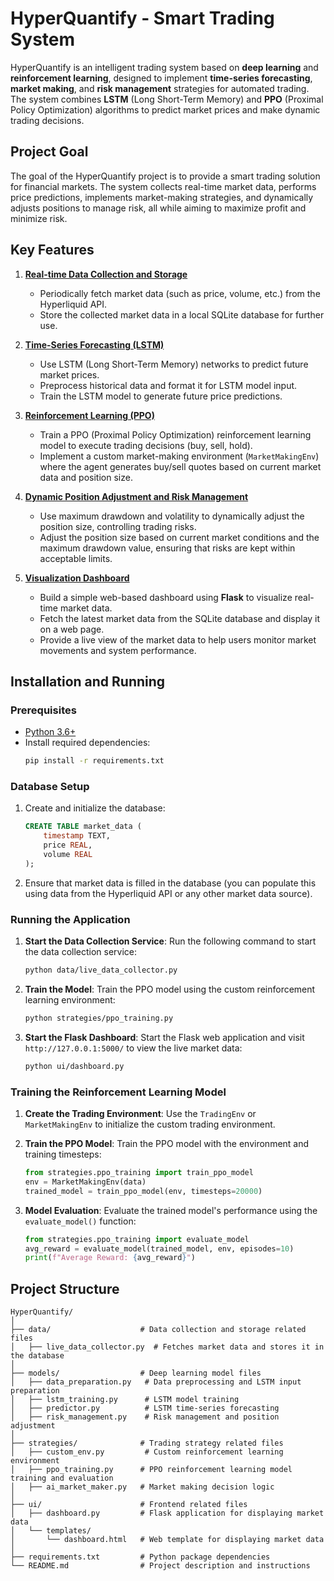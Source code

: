 # HyperQuantify - Smart Trading System

HyperQuantify is an intelligent trading system based on **deep learning** and **reinforcement learning**, designed to implement **time-series forecasting**, **market making**, and **risk management** strategies for automated trading. The system combines **LSTM** (Long Short-Term Memory) and **PPO** (Proximal Policy Optimization) algorithms to predict market prices and make dynamic trading decisions.

## Project Goal

The goal of the HyperQuantify project is to provide a smart trading solution for financial markets. The system collects real-time market data, performs price predictions, implements market-making strategies, and dynamically adjusts positions to manage risk, all while aiming to maximize profit and minimize risk.

## Key Features

1. **[Real-time Data Collection and Storage](https://github.com/Quantify-Lab/HyperQuantify/blob/main/data/live_data_collector.py)**
   - Periodically fetch market data (such as price, volume, etc.) from the Hyperliquid API.
   - Store the collected market data in a local SQLite database for further use.

2. **[Time-Series Forecasting (LSTM)](https://github.com/Quantify-Lab/HyperQuantify/blob/main/models/lstm_training.py)**
   - Use LSTM (Long Short-Term Memory) networks to predict future market prices.
   - Preprocess historical data and format it for LSTM model input.
   - Train the LSTM model to generate future price predictions.

3. **[Reinforcement Learning (PPO)](https://github.com/Quantify-Lab/HyperQuantify/blob/main/strategies/ppo_training.py)**
   - Train a PPO (Proximal Policy Optimization) reinforcement learning model to execute trading decisions (buy, sell, hold).
   - Implement a custom market-making environment (`MarketMakingEnv`) where the agent generates buy/sell quotes based on current market data and position size.

4. **[Dynamic Position Adjustment and Risk Management](https://github.com/Quantify-Lab/HyperQuantify/blob/main/models/risk_management.py)**
   - Use maximum drawdown and volatility to dynamically adjust the position size, controlling trading risks.
   - Adjust the position size based on current market conditions and the maximum drawdown value, ensuring that risks are kept within acceptable limits.

5. **[Visualization Dashboard](https://github.com/Quantify-Lab/HyperQuantify/blob/main/ui/dashboard.py)**
   - Build a simple web-based dashboard using **Flask** to visualize real-time market data.
   - Fetch the latest market data from the SQLite database and display it on a web page.
   - Provide a live view of the market data to help users monitor market movements and system performance.

## Installation and Running

### Prerequisites

- [Python 3.6+](https://www.python.org/downloads/)
- Install required dependencies:
    ```bash
    pip install -r requirements.txt
    ```

### Database Setup

1. Create and initialize the database:
    ```sql
    CREATE TABLE market_data (
        timestamp TEXT,
        price REAL,
        volume REAL
    );
    ```

2. Ensure that market data is filled in the database (you can populate this using data from the Hyperliquid API or any other market data source).

### Running the Application

1. **Start the Data Collection Service**:
   Run the following command to start the data collection service:
    ```bash
    python data/live_data_collector.py
    ```

2. **Train the Model**:
   Train the PPO model using the custom reinforcement learning environment:
    ```bash
    python strategies/ppo_training.py
    ```

3. **Start the Flask Dashboard**:
   Start the Flask web application and visit `http://127.0.0.1:5000/` to view the live market data:
    ```bash
    python ui/dashboard.py
    ```

### Training the Reinforcement Learning Model

1. **Create the Trading Environment**: Use the `TradingEnv` or `MarketMakingEnv` to initialize the custom trading environment.
2. **Train the PPO Model**:
   Train the PPO model with the environment and training timesteps:
    ```python
    from strategies.ppo_training import train_ppo_model
    env = MarketMakingEnv(data)
    trained_model = train_ppo_model(env, timesteps=20000)
    ```

3. **Model Evaluation**: Evaluate the trained model's performance using the `evaluate_model()` function:
    ```python
    from strategies.ppo_training import evaluate_model
    avg_reward = evaluate_model(trained_model, env, episodes=10)
    print(f"Average Reward: {avg_reward}")
    ```

## Project Structure

```text
HyperQuantify/
│
├── data/                    # Data collection and storage related files
│   ├── live_data_collector.py  # Fetches market data and stores it in the database
│
├── models/                  # Deep learning model files
│   ├── data_preparation.py   # Data preprocessing and LSTM input preparation
│   ├── lstm_training.py      # LSTM model training
│   ├── predictor.py          # LSTM time-series forecasting
│   ├── risk_management.py    # Risk management and position adjustment
│
├── strategies/              # Trading strategy related files
│   ├── custom_env.py         # Custom reinforcement learning environment
│   ├── ppo_training.py      # PPO reinforcement learning model training and evaluation
│   ├── ai_market_maker.py   # Market making decision logic
│
├── ui/                      # Frontend related files
│   ├── dashboard.py         # Flask application for displaying market data
│   └── templates/
│       └── dashboard.html   # Web template for displaying market data
│
├── requirements.txt         # Python package dependencies
└── README.md                # Project description and instructions
